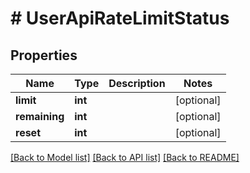 # # UserApiRateLimitStatus

## Properties

Name | Type | Description | Notes
------------ | ------------- | ------------- | -------------
**limit** | **int** |  | [optional]
**remaining** | **int** |  | [optional]
**reset** | **int** |  | [optional]

[[Back to Model list]](../../README.md#models) [[Back to API list]](../../README.md#endpoints) [[Back to README]](../../README.md)
